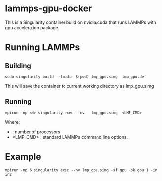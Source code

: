 # lammps-gpu-docker
This is a Singularity container build on nvidia/cuda that runs LAMMPs with gpu acceleration package.

# Running LAMMPs

## Building

```sudo singularity build --tmpdir $(pwd) lmp_gpu.simg  lmp_gpu.def```

This will save the container to current working directory as lmp_gpu.simg

## Running

```mpirun -np <N> singularity exec --nv   lmp_gpu.simg  <LMP_CMD>```

Where:
- <N> : number of processors
- <LMP_CMD> :  standard LAMMPs command line options.

# Example

```mpirun -np 6 singularity exec --nv lmp_gpu.simg -sf gpu -pk gpu 1 -in in2 ```
